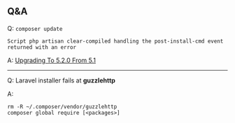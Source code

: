## Q&A

Q: `composer update`

```
Script php artisan clear-compiled handling the post-install-cmd event returned with an error
```

A: [Upgrading To 5.2.0 From 5.1](https://laravel.com/docs/5.2/upgrade)

---

Q: Laravel installer fails at __guzzlehttp__

A:

```
rm -R ~/.composer/vendor/guzzlehttp
composer global require [<packages>]
```
